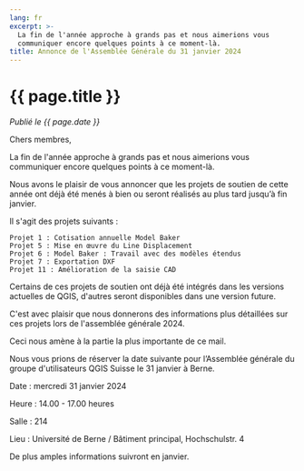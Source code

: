 ```yaml
---
lang: fr
excerpt: >-
  La fin de l'année approche à grands pas et nous aimerions vous
  communiquer encore quelques points à ce moment-là.
title: Annonce de l'Assemblée Générale du 31 janvier 2024
---
```


# {{ page.title }}

*Publié le {{ page.date }}*

Chers membres,

 

La fin de l'année approche à grands pas et nous aimerions vous communiquer encore quelques points à ce moment-là.

 

Nous avons le plaisir de vous annoncer que les projets de soutien de cette année ont déjà été menés à bien ou seront réalisés au plus tard jusqu’à fin janvier.

 

Il s'agit des projets suivants :

    Projet 1 : Cotisation annuelle Model Baker
    Projet 5 : Mise en œuvre du Line Displacement
    Projet 6 : Model Baker : Travail avec des modèles étendus
    Projet 7 : Exportation DXF
    Projet 11 : Amélioration de la saisie CAD

 

Certains de ces projets de soutien ont déjà été intégrés dans les versions actuelles de QGIS, d'autres seront disponibles dans une version future.

 

C'est avec plaisir que nous donnerons des informations plus détaillées sur ces projets lors de l'assemblée générale 2024.

Ceci nous amène à la partie la plus importante de ce mail.

 

Nous vous prions de réserver la date suivante pour l’Assemblée générale du groupe d'utilisateurs QGIS Suisse le 31 janvier à Berne.

 

Date :    mercredi 31 janvier 2024

Heure : 14.00 - 17.00 heures

Salle :    214

Lieu :     Université de Berne / Bâtiment principal, Hochschulstr. 4

 

De plus amples informations suivront en janvier. 